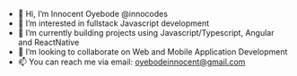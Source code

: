 - 👋 Hi, I’m Innocent Oyebode @innocodes
- 👀 I’m interested in fullstack Javascript development
- 🌱 I’m currently building projects using Javascript/Typescript, Angular and ReactNative
- 💞️ I’m looking to collaborate on Web and Mobile Application Development 
- 📫 You can reach me via email: oyebodeinnocent@gmail.com

<!---
innocodes/innocodes is a ✨ special ✨ repository because its `README.md` (this file) appears on your GitHub profile.
You can click the Preview link to take a look at your changes.
--->
